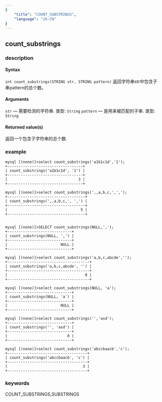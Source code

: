 ```yaml
---
{
    "title": "COUNT_SUBSTRINGS",
    "language": "zh-CN"
}
---
```


<!-- 
Licensed to the Apache Software Foundation (ASF) under one
or more contributor license agreements.  See the NOTICE file
distributed with this work for additional information
regarding copyright ownership.  The ASF licenses this file
to you under the Apache License, Version 2.0 (the
"License"); you may not use this file except in compliance
with the License.  You may obtain a copy of the License at
  http://www.apache.org/licenses/LICENSE-2.0
Unless required by applicable law or agreed to in writing,
software distributed under the License is distributed on an
"AS IS" BASIS, WITHOUT WARRANTIES OR CONDITIONS OF ANY
KIND, either express or implied.  See the License for the
specific language governing permissions and limitations
under the License.
-->

## count_substrings

### description

#### Syntax

`int count_substrings(STRING str, STRING pattern)`
返回字符串str中包含子串pattern的总个数。

#### Arguments

`str` — 需要检测的字符串. 类型: `String`
`pattern` — 是用来被匹配的子串. 类型: `String`


#### Returned value(s)

返回一个包含子字符串的总个数.

### example

```
mysql [(none)]>select count_substrings('a1b1c1d','1');
+----------------------------------+
| count_substrings('a1b1c1d', '1') |
+----------------------------------+
|                                3 |
+----------------------------------+

mysql [(none)]>select count_substrings(',,a,b,c,',',');
+-----------------------------------+
| count_substrings(',,a,b,c,', ',') |
+-----------------------------------+
|                                 5 |
+-----------------------------------+


mysql [(none)]>SELECT count_substrings(NULL,',');
+-----------------------------+
| count_substrings(NULL, ',') |
+-----------------------------+
|                        NULL |
+-----------------------------+

mysql [(none)]>select count_substrings('a,b,c,abcde','');
+-------------------------------------+
| count_substrings('a,b,c,abcde', '') |
+-------------------------------------+
|                                   0 |
+-------------------------------------+

mysql [(none)]>select count_substrings(NULL, 'a');
+-----------------------------+
| count_substrings(NULL, 'a') |
+-----------------------------+
|                        NULL |
+-----------------------------+

mysql [(none)]>select count_substrings('','asd');
+-----------------------------+
| count_substrings('', 'asd') |
+-----------------------------+
|                           0 |
+-----------------------------+

mysql [(none)]>select count_substrings('abccbaacb','c');
+------------------------------------+
| count_substrings('abccbaacb', 'c') |
+------------------------------------+
|                                  3 |
+------------------------------------+
```
### keywords

COUNT_SUBSTRINGS,SUBSTRINGS
